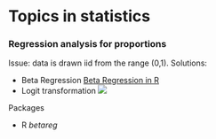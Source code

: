 # Topics in statistics

### Regression analysis for proportions
Issue: data is drawn iid from the range (0,1). 
Solutions:
  - Beta Regression [Beta Regression in R](https://cran.r-project.org/web/packages/betareg/vignettes/betareg.pdf)
  - Logit transformation <img src="https://render.githubusercontent.com/render/math?math=\tilde{y}=log\frac{y}{1-y}">
  
Packages
  - R _betareg_
